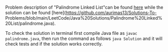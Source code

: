 Problem description of "Palindrome Linked List"can be found [here](https://leetcode.com/problems/palindrome-linked-list/) while the solution can be found [here](https://github.com/aurimas13/Solutions-To-
Problems/blob/main/LeetCode/Java%20Solutions/Palindrome%20Linked%20List/palindrome.java).

To check the solution in terminal first compile Java file as `javac palindrome.java`, then run the command as follows `java Solution` and it will check tests and if the solution works correctly.
